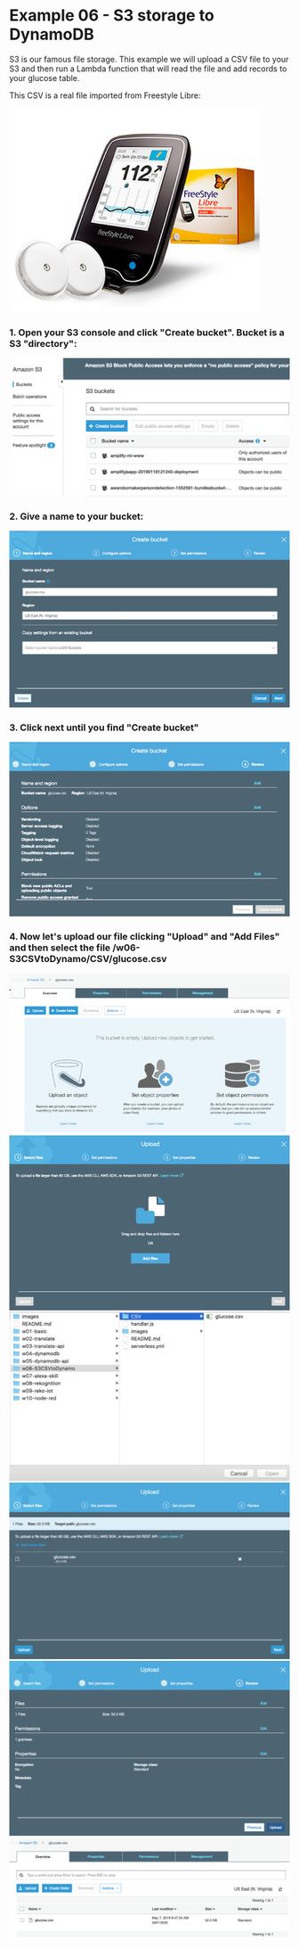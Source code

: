 # Example 06 - S3 storage to DynamoDB

S3 is our famous file storage. This example we will upload a CSV file to your S3 and then run a Lambda function that will read the file and add records to your glucose table.

This CSV is a real file imported from Freestyle Libre:

![image](images/libre-ok.png) 

### 1. Open your S3 console and click "Create bucket". Bucket is a S3 "directory":

![image](images/00.png) 

### 2. Give a name to your bucket:

![image](images/01.png) 

### 3. Click next until you find "Create bucket"

![image](images/02.png) 

### 4. Now let's upload our file clicking "Upload" and "Add Files" and then select the file /w06-S3CSVtoDynamo/CSV/glucose.csv

![image](images/03.png) 
![image](images/04.png) 
![image](images/05.png) 
![image](images/06.png) 
![image](images/07.png) 
![image](images/08.png) 



